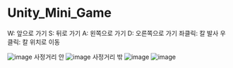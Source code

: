 # Unity_Mini_Game

W: 앞으로 가기
S: 뒤로 가기
A: 왼쪽으로 가기
D: 오른쪽으로 가기
좌클릭: 칼 발사
우클릭: 칼 위치로 이동

![image](https://github.com/wlehd12/Unity_Mini_Game/assets/125344095/8f42929b-3c1e-4ecf-8c5a-609c93309e4c)
사정거리 안
![image](https://github.com/wlehd12/Unity_Mini_Game/assets/125344095/64776370-e002-4853-8438-5a937ca64e3a)
사정거리 밖
![image](https://github.com/wlehd12/Unity_Mini_Game/assets/125344095/adb99a2d-7dd3-4f63-9c9c-da4d6a4b39ed)
![image](https://github.com/wlehd12/Unity_Mini_Game/assets/125344095/2f1a4a42-4d7a-455a-988f-f459509045e6)
